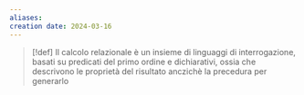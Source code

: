 ```yaml
---
aliases: 
creation date: 2024-03-16
---
```


>[!def]
>Il calcolo relazionale è un insieme di linguaggi di interrogazione, basati su predicati del primo ordine e dichiarativi, ossia che descrivono le proprietà del risultato anczichè la precedura per generarlo 
